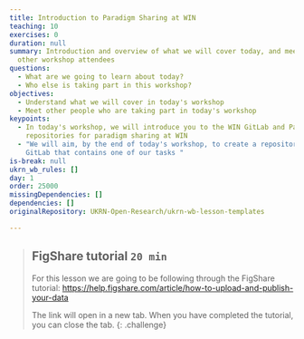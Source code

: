 ```yaml
---
title: Introduction to Paradigm Sharing at WIN
teaching: 10
exercises: 0
duration: null
summary: Introduction and overview of what we will cover today, and meet the
  other workshop attendees
questions:
  - What are we going to learn about today?
  - Who else is taking part in this workshop?
objectives:
  - Understand what we will cover in today's workshop
  - Meet other people who are taking part in today's workshop
keypoints:
  - In today's workshop, we will introduce you to the WIN GitLab and Pavlovia
    repositories for paradigm sharing at WIN
  - "We will aim, by the end of today's workshop, to create a repository on WIN
    GitLab that contains one of our tasks "
is-break: null
ukrn_wb_rules: []
day: 1
order: 25000
missingDependencies: []
dependencies: []
originalRepository: UKRN-Open-Research/ukrn-wb-lesson-templates

---
```

> ## FigShare tutorial `20 min`
> For this lesson we are going to be following through the FigShare tutorial:
> <a href="https://help.figshare.com/article/how-to-upload-and-publish-your-data" target="_blank">https://help.figshare.com/article/how-to-upload-and-publish-your-data</a>
>
> The link will open in a new tab.
> When you have completed the tutorial, you can close the tab.
{: .challenge}
